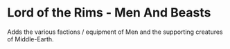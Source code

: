 # Lord of the Rims - Men And Beasts

Adds the various factions / equipment of Men and the supporting creatures of Middle-Earth.
